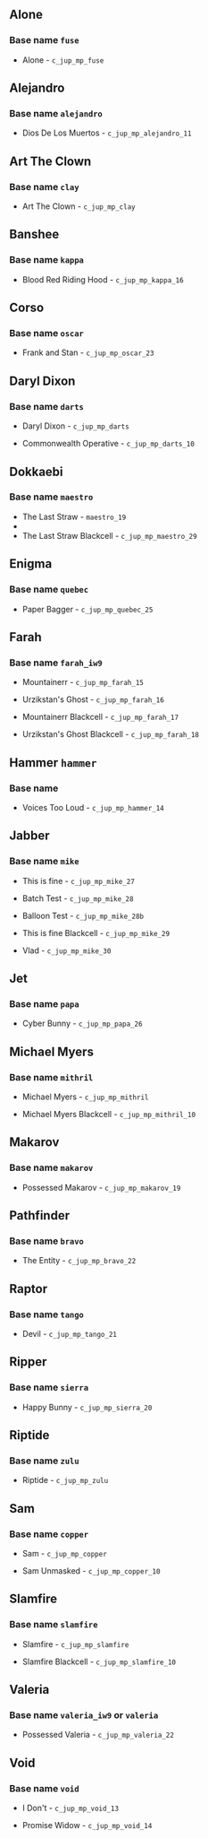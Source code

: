 ## Alone 
### Base name `fuse`
- Alone - `c_jup_mp_fuse`


## Alejandro
### Base name `alejandro` 
- Dios De Los Muertos - `c_jup_mp_alejandro_11`


## Art The Clown
### Base name `clay`
- Art The Clown - `c_jup_mp_clay`

## Banshee
### Base name `kappa`
- Blood Red Riding Hood  - `c_jup_mp_kappa_16`


## Corso
### Base name `oscar`
- Frank and Stan - `c_jup_mp_oscar_23`


## Daryl Dixon 
### Base name `darts`
- Daryl Dixon - `c_jup_mp_darts`

- Commonwealth Operative - `c_jup_mp_darts_10`


## Dokkaebi
### Base name `maestro`
- The Last Straw - `maestro_19`
- 
- The Last Straw Blackcell - `c_jup_mp_maestro_29`


## Enigma
### Base name `quebec`
- Paper Bagger - `c_jup_mp_quebec_25`


## Farah
### Base name `farah_iw9`
- Mountainerr - `c_jup_mp_farah_15`

- Urzikstan's Ghost - `c_jup_mp_farah_16`

- Mountainerr Blackcell - `c_jup_mp_farah_17`

- Urzikstan's Ghost Blackcell - `c_jup_mp_farah_18`


## Hammer `hammer`
### Base name 
- Voices Too Loud - `c_jup_mp_hammer_14`


## Jabber 
### Base name `mike`
- This is fine - `c_jup_mp_mike_27`

- Batch Test - `c_jup_mp_mike_28`

- Balloon Test - `c_jup_mp_mike_28b`

- This is fine Blackcell - `c_jup_mp_mike_29`

- Vlad - `c_jup_mp_mike_30`


## Jet
### Base name `papa`
- Cyber Bunny - `c_jup_mp_papa_26`


## Michael Myers 
### Base name `mithril`
- Michael Myers - `c_jup_mp_mithril`

- Michael Myers Blackcell - `c_jup_mp_mithril_10`


## Makarov 
### Base name `makarov`
- Possessed Makarov - `c_jup_mp_makarov_19`


## Pathfinder
### Base name `bravo`
- The Entity - `c_jup_mp_bravo_22`


## Raptor
### Base name `tango`
- Devil - `c_jup_mp_tango_21`


## Ripper
### Base name `sierra`
- Happy Bunny - `c_jup_mp_sierra_20`


## Riptide
### Base name `zulu`
- Riptide - `c_jup_mp_zulu`


## Sam 
### Base name `copper`
- Sam - `c_jup_mp_copper`

- Sam Unmasked - `c_jup_mp_copper_10`


## Slamfire
### Base name `slamfire`
- Slamfire - `c_jup_mp_slamfire`

- Slamfire Blackcell - `c_jup_mp_slamfire_10`


## Valeria
### Base name `valeria_iw9` or `valeria`
- Possessed Valeria - `c_jup_mp_valeria_22` 


## Void 
### Base name `void`
- I Don't - `c_jup_mp_void_13`

- Promise Widow - `c_jup_mp_void_14`
